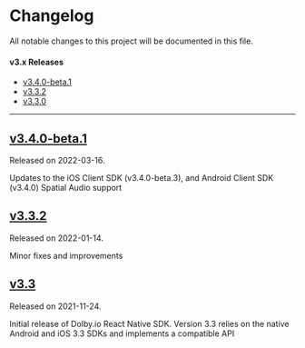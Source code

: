 # Changelog

All notable changes to this project will be documented in this file.

#### v3.x Releases

- [v3.4.0-beta.1](#v340beta1)
- [v3.3.2](#v332)
- [v3.3.0](#v330)

---

## [v3.4.0-beta.1](https://github.com/voxeet/voxeet-sdk-reactnative/releases/tag/v3.4.0-beta.1)

Released on 2022-03-16.

Updates to the iOS Client SDK (v3.4.0-beta.3), and Android Client SDK (v3.4.0)
Spatial Audio support

## [v3.3.2](https://github.com/voxeet/voxeet-sdk-reactnative/releases/tag/v3.3.2)

Released on 2022-01-14.

Minor fixes and improvements

## [v3.3](https://github.com/voxeet/voxeet-sdk-reactnative/releases/tag/v3.3.0)

Released on 2021-11-24.

Initial release of Dolby.io React Native SDK. Version 3.3 relies on the native Android and iOS 3.3 SDKs and implements a compatible API

